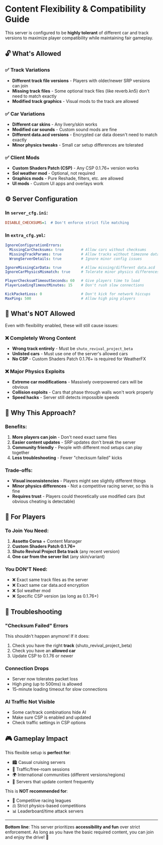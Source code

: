 # Content Flexibility & Compatibility Guide

This server is configured to be **highly tolerant** of different car and track versions to maximize player compatibility while maintaining fair gameplay.

## 🔓 What's Allowed

### ✅ Track Variations
- **Different track file versions** - Players with older/newer SRP versions can join
- **Missing track files** - Some optional track files (like reverb.kn5) don't need to match exactly
- **Modified track graphics** - Visual mods to the track are allowed

### ✅ Car Variations
- **Different car skins** - Any livery/skin works
- **Modified car sounds** - Custom sound mods are fine
- **Different data.acd versions** - Encrypted car data doesn't need to match exactly
- **Minor physics tweaks** - Small car setup differences are tolerated

### ✅ Client Mods
- **Custom Shaders Patch (CSP)** - Any CSP 0.1.76+ version works
- **Sol weather mod** - Optional, not required
- **Graphics mods** - Pure Reshade, filters, etc. are allowed
- **UI mods** - Custom UI apps and overlays work

## ⚙️ Server Configuration

### In `server_cfg.ini`:
```ini
DISABLE_CHECKSUMS=1  # Don't enforce strict file matching
```

### In `extra_cfg.yml`:
```yaml
IgnoreConfigurationErrors:
  MissingCarChecksums: true        # Allow cars without checksums
  MissingTrackParams: true         # Allow tracks without timezone data
  WrongServerDetails: true         # Ignore minor config issues

IgnoreMissingCarData: true         # Allow missing/different data.acd
IgnoreCarPhysicsMismatch: true     # Tolerate minor physics differences

PlayerChecksumTimeoutSeconds: 60   # Give players time to load
PlayerLoadingTimeoutMinutes: 15    # Don't rush slow connections

KickPacketLoss: 0                  # Don't kick for network hiccups
MaxPing: 500                       # Allow high ping players
```

## 🚫 What's NOT Allowed

Even with flexibility enabled, these will still cause issues:

### ❌ Completely Wrong Content
- **Wrong track entirely** - Must be `shuto_revival_project_beta`
- **Unlisted cars** - Must use one of the server's allowed cars
- **No CSP** - Custom Shaders Patch 0.1.76+ is required for WeatherFX

### ❌ Major Physics Exploits
- **Extreme car modifications** - Massively overpowered cars will be obvious
- **Collision exploits** - Cars that phase through walls won't work properly
- **Speed hacks** - Server still detects impossible speeds

## 🎯 Why This Approach?

### Benefits:
1. **More players can join** - Don't need exact same files
2. **Easier content updates** - SRP updates don't break the server
3. **Community friendly** - People with different mod setups can play together
4. **Less troubleshooting** - Fewer "checksum failed" kicks

### Trade-offs:
- **Visual inconsistencies** - Players might see slightly different things
- **Minor physics differences** - Not a competitive racing server, so this is fine
- **Requires trust** - Players could theoretically use modified cars (but obvious cheating is detectable)

## 📝 For Players

### To Join You Need:
1. **Assetto Corsa** + Content Manager
2. **Custom Shaders Patch 0.1.76+**
3. **Shuto Revival Project Beta track** (any recent version)
4. **One car from the server list** (any skin/variant)

### You DON'T Need:
- ❌ Exact same track files as the server
- ❌ Exact same car data.acd encryption
- ❌ Sol weather mod
- ❌ Specific CSP version (as long as 0.1.76+)

## 🔧 Troubleshooting

### "Checksum Failed" Errors
This shouldn't happen anymore! If it does:
1. Check you have the right **track** (shuto_revival_project_beta)
2. Check you have an **allowed car**
3. Update CSP to 0.1.76 or newer

### Connection Drops
- Server now tolerates packet loss
- High ping (up to 500ms) is allowed
- 15-minute loading timeout for slow connections

### AI Traffic Not Visible
- Some car/track combinations hide AI
- Make sure CSP is enabled and updated
- Check traffic settings in CSP options

## 🎮 Gameplay Impact

This flexible setup is **perfect for**:
- 🏙️ Casual cruising servers
- 🚗 Traffic/free-roam sessions  
- 🌍 International communities (different versions/regions)
- 🔄 Servers that update content frequently

This is **NOT recommended for**:
- 🏁 Competitive racing leagues
- ⚖️ Strict physics-based competitions
- 📊 Leaderboard/time attack servers

---

**Bottom line**: This server prioritizes **accessibility and fun** over strict enforcement. As long as you have the basic required content, you can join and enjoy the drive! 🚀
